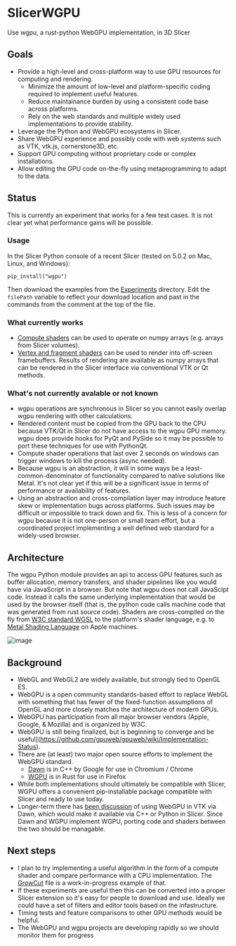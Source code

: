 # SlicerWGPU
Use wgpu, a rust-python WebGPU implementation, in 3D Slicer

## Goals

* Provide a high-level and cross-platform way to use GPU resources for computing and rendering.
  * Minimize the amount of low-level and platform-specific coding required to implement useful features.
  * Reduce maintainance burden by using a consistent code base across platforms.
  * Rely on the web standards and mulitiple widely used implementations to provide stability.
* Leverage the Python and WebGPU ecosystems in Slicer.
* Share WebGPU experience and possibly code with web systems such as VTK, vtk.js, cornerstone3D, etc.
* Support GPU computing without proprietary code or complex installations.
* Allow editing the GPU code on-the-fly using metaprogramming to adapt to the data.

## Status

This is currently an experiment that works for a few test cases.  It is not clear yet what performance gains will be possible.

### Usage
In the Slicer Python console of a recent Slicer (tested on 5.0.2 on Mac, Linux, and Windows):
```
pip_install("wgpu")
```
Then download the examples from the [Experiments](Experiments) directory.  Edit the `filePath` variable to reflect your download location and past in the commands from the comment at the top of the file.

### What currently works
* [Compute shaders](Experiments/slicer-compute.py) can be used to operate on numpy arrays (e.g. arrays from Slicer volumes).
* [Vertex and fragment shaders](Experiments/slicer-render.py) can be used to render into off-screen framebuffers.  Results of rendering are available as numpy arrays that can be rendered in the Slicer interface via conventional VTK or Qt methods.

### What's not currently avalable or not known
* wgpu operations are synchronous in Slicer so you cannot easily overlap wgpu rendering with other calculations.
* Rendered content must be copied from the GPU back to the CPU because VTK/Qt in Slicer do not have access to the wgpu GPU memory.  wgpu does provide hooks for PyQt and PySide so it may be possible to port these techniques for use with PythonQt.
* Compute shader operations that last over 2 seconds on windows can trigger windows to kill the process (async needed).
* Because wgpu is an abstraction, it will in some ways be a least-common-denominator of functionality compared to native solutions like Metal.  It's not clear yet if this will be a significant issue in terms of performance or availability of features.
* Using an abstraction and cross-compilation layer may introduce feature skew or implementation bugs across platforms.  Such issues may be difficult or impossible to track down and fix.  This is less of a concern for wgpu because it is not one-person or small team effort, but a coordinated project implementing a well defined web standard for a widely-used browser.

## Architecture
The wgpu Python module provides an api to access GPU features such as buffer allocation, memory transfers, and shader pipelines like you would have via JavaScript in a browser.  But note that wgpu does not call JavaScipt code.  Instead it calls the same underlying implementation that would be used by the browser itself (that is, the python code calls machine code that was generated from rust source code).  Shaders are cross-compiled on the fly from [W3C standard WGSL](https://www.w3.org/TR/WGSL/) to the platform's shader language, e.g. to [Metal Shading Language](https://developer.apple.com/metal/Metal-Shading-Language-Specification.pdf) on Apple machines.

![image](https://user-images.githubusercontent.com/126077/175791989-4f3fdcdb-6e80-4d0c-b199-1ff7b51c2b6a.png)


## Background

* WebGL and WebGL2 are widely available, but strongly tied to OpenGL ES.
* WebGPU is a open community standards-based effort to replace WebGL with something that has fewer of the fixed-function assumptions of OpenGL and more closely matches the architecture of modern GPUs.
* WebGPU has participation from all major browser vendors (Apple, Google, & Mozilla) and is organized by W3C.
* WebGPU is still being finalized, but is beginning to converge and be useful](https://github.com/gpuweb/gpuweb/wiki/Implementation-Status).
* There are (at least) two major open source efforts to implement the WebGPU standard.
   * [Dawn](https://dawn.googlesource.com/dawn) is in C++ by Google for use in Chromium / Chrome
   * [WGPU](https://github.com/gfx-rs/wgpu) is in Rust for use in Firefox
* While both implementations should ultimately be compatible with Slicer, WGPU offers a convenient pip-installable package compatible with Slicer and ready to use today.
* Longer-term there has [been discussion](https://discourse.vtk.org/t/vulkan-development/3307/22) of using WebGPU in VTK via Dawn, which would make it available via C++ or Python in Slicer.  Since Dawn and WGPU implement WGPU, porting code and shaders between the two should be managable.

## Next steps
* I plan to try implementing a useful algorithm in the form of a compute shader and compare performance with a CPU implementation.  The [GrowCut](Experiments/GrowCut.py) file is a work-in-progress example of that.
* If these experiments are useful then this can be converted into a proper Slicer extension so it's easy for people to download and use.  Ideally we could have a set of filters and editor tools based on the infastructure.
* Timing tests and feature comparisons to other GPU methods would be helpful.
* The WebGPU and wgpu projects are developing rapidly so we should monitor them for progress
